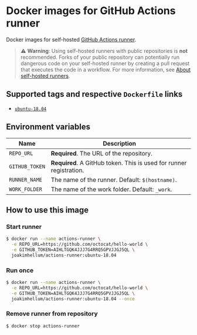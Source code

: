 # Docker images for GitHub Actions runner

Docker images for self-hosted [GitHub Actions runner](https://help.github.com/en/github/automating-your-workflow-with-github-actions/hosting-your-own-runners).

> ⚠️ **Warning**: Using self-hosted runners with public repositories is **not** recommended. Forks of your public repository can potentially run dangerous code on your self-hosted runner by creating a pull request that executes the code in a workflow.
> For more information, see [About self-hosted runners](https://help.github.com/en/github/automating-your-workflow-with-github-actions/about-self-hosted-runners#self-hosted-runner-security-with-public-repositories).

## Supported tags and respective `Dockerfile` links

- [`ubuntu-18.04`](./ubuntu-18.04/Dockerfile)

## Environment variables

| Name | Description |
|---|---|
| `REPO_URL` | **Required**. The URL of the repository. |
| `GITHUB_TOKEN` | **Required**. A GitHub token. This is used for runner registration. |
| `RUNNER_NAME` | The name of the runner. Default: `$(hostname)`. |
| `WORK_FOLDER` | The name of the work folder. Default: `_work`. |

## How to use this image

### Start runner

```sh
$ docker run --name actions-runner \
  -e REPO_URL=https://github.com/octocat/hello-world \
  -e GITHUB_TOKEN=AIHLTGQK4JJJ7G4RRQ5GPVJJGJ5QL \
  joakimhellum/actions-runner:ubuntu-18.04
```

### Run once 

```sh
$ docker run --name actions-runner \
  -e REPO_URL=https://github.com/octocat/hello-world \
  -e GITHUB_TOKEN=AIHLTGQK4JJJ7G4RRQ5GPVJJGJ5QL \
  joakimhellum/actions-runner:ubuntu-18.04 --once
```

### Remove runner from repository

```sh
$ docker stop actions-runner
```
